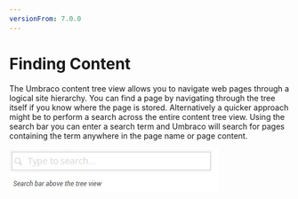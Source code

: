 ```yaml
---
versionFrom: 7.0.0
---
```


# Finding Content

The Umbraco content tree view allows you to navigate web pages through a logical site hierarchy. You can find a page by navigating through the tree itself if you know where the page is stored. Alternatively a quicker approach might be to perform a search across the entire content tree view. Using the search bar you can enter a search term and Umbraco will search for pages containing the term anywhere in the page name or page content.

![search.jpg](images/search.jpg)
